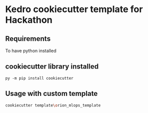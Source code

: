 # Kedro cookiecutter template for Hackathon

## Requirements
To have python installed

## cookiecutter library installed
```
py -m pip install cookiecutter
```

## Usage with custom template
```sh
cookiecutter template\orion_mlops_template
```

